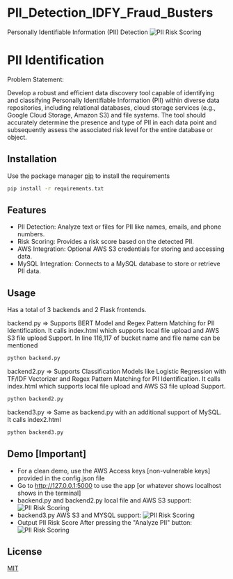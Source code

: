 # PII_Detection_IDFY_Fraud_Busters
 Personally Identifiable Information (PII) Detection
 ![PII Risk Scoring](https://drive.google.com/uc?export=view&id=1nrgyHr0EZNMhhKjDPYJVeYHD3OEcMxpt)
# PII Identification

 Problem Statement: 

 Develop a robust and efficient data discovery tool capable of identifying
 and classifying Personally Identifiable Information (PII) within diverse data
 repositories, including relational databases, cloud storage services (e.g.,
 Google Cloud Storage, Amazon S3) and file systems. The tool should
 accurately determine the presence and type of PII in each data point and
 subsequently assess the associated risk level for the entire database or
 object.

## Installation

Use the package manager [pip](https://pip.pypa.io/en/stable/) to install the requirements

```bash
pip install -r requirements.txt
```
## Features
* PII Detection: Analyze text or files for PII like names, emails, and phone numbers.
* Risk Scoring: Provides a risk score based on the detected PII.
* AWS Integration: Optional AWS S3 credentials for storing and accessing data.
* MySQL Integration: Connects to a MySQL database to store or retrieve PII data.

## Usage
Has a total of 3 backends and 2 Flask frontends. 

backend.py => Supports BERT Model and Regex Pattern Matching for PII Identification. It calls index.html which supports local file upload and AWS S3 file upload Support. In line 116,117 of bucket name and file name can be mentioned
```bash
python backend.py
```
backend2.py => Supports Classification Models like Logistic Regression with TF/IDF Vectorizer and Regex Pattern Matching for PII Identification. It calls index.html which supports local file upload and AWS S3 file upload Support.
```bash
python backend2.py
```

backend3.py => Same as backend.py with an additional support of MySQL. It calls index2.html
```bash
python backend3.py
```
## Demo [Important]
* For a clean demo, use the AWS Access keys [non-vulnerable keys] provided in the config.json file
* Go to http://127.0.0.1:5000 to use the app [or whatever shows localhost shows in the terminal]
* backend.py and backend2.py local file and AWS S3 support:
![PII Risk Scoring](https://drive.google.com/uc?export=view&id=1PwX27hz54TONk4oIUjCGTBz64i0F5lD6)
* backend3.py AWS S3 and MYSQL support:
![PII Risk Scoring](https://drive.google.com/uc?export=view&id=1pQ_hvsyaGfzPUWBiubZXwyGzJWGhmvI4)
* Output PII Risk Score After pressing the "Analyze PII" button:
![PII Risk Scoring](https://drive.google.com/uc?export=view&id=1jAFlBRQ62874sr4zWxgz57mCTjgJRHga)


## License

[MIT](https://choosealicense.com/licenses/mit/)
